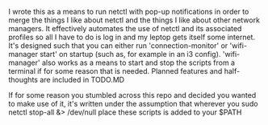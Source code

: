 I wrote this as a means to run netctl with pop-up
notifications in order to merge the things I like
about netctl and the things I like about other
network managers. It effectively automates the use
of netctl and its associated profiles so all I
have to do is log in and my leptop gets itself
some internet. It's designed such that you can
either run 'connection-monitor' or
'wifi-manager start' on startup (such as, for
example in an i3 config). 'wifi-manager' also works
as a means to start and stop the scripts from a
terminal if for some reason that is needed. Planned 
features and half-thoughts are included in TODO.MD

If for some reason you stumbled across this repo
and decided you wanted to make use of it, it's
written under the assumption that wherever you
		sudo netctl stop-all &> /dev/null
place these scripts is added to your $PATH
